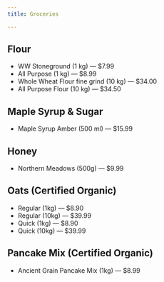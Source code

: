```yaml
---
title: Groceries

---
```

## Flour

* WW Stoneground (1 kg) — $7.99
* All Purpose (1 kg) — $8.99
* Whole Wheat Flour fine grind (10 kg) — $34.00
* All Purpose Flour (10 kg) — $34.50

## Maple Syrup & Sugar

* Maple Syrup Amber (500 ml) — $15.99

## Honey

* Northern Meadows (500g) — $9.99

## Oats (Certified Organic)

* Regular (1kg) — $8.90
* Regular (10kg) — $39.99
* Quick (1kg) — $8.90
* Quick (10kg) — $39.99

## Pancake Mix (Certified Organic)

* Ancient Grain Pancake Mix (1kg) — $8.99
